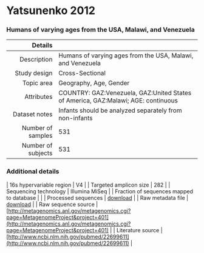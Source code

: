 # Yatsunenko 2012

### Humans of varying ages from the USA, Malawi, and Venezuela


| Details        |             |
| -------------: |-------------|
| Description      | Humans of varying ages from the USA, Malawi, and Venezuela |
| Study design | Cross-Sectional |
| Topic area | Geography, Age, Gender|
| Attributes | COUNTRY: GAZ:Venezuela, GAZ:United States of America, GAZ:Malawi; AGE: continuous|
| Dataset notes | Infants should be analyzed separately from non-infants|
| Number of samples | 531|
| Number of subjects | 531|

### Additional details

| 16s hypervariable region | V4 |
| Targeted amplicon size | 282 |
| Sequencing technology | Illumina MiSeq |
| Fraction of sequences mapped to database |  |
| Processed sequences | [download](https://s3.us-east-2.amazonaws.com/knights-lab/public/MLRepo/fasta/yatsunenko2012.fasta.gz) |
| Raw metadata file | [download](./datasets/yatsunenko/mapping-orig.txt) |
| Raw sequence source | [http://metagenomics.anl.gov/metagenomics.cgi?page=MetagenomeProject&project=401](http://metagenomics.anl.gov/metagenomics.cgi?page=MetagenomeProject&project=401) |
| Literature source | [http://www.ncbi.nlm.nih.gov/pubmed/22699611](http://www.ncbi.nlm.nih.gov/pubmed/22699611) |